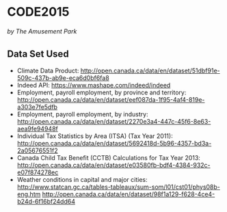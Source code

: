 # CODE2015
###### by The Amusement Park

## Data Set Used
- Climate Data Product: http://open.canada.ca/data/en/dataset/51dbf91e-509c-437b-ab9e-eca6d0bf6fa8
- Indeed API: https://www.mashape.com/indeed/indeed
- Employment, payroll employment, by province and territory: http://open.canada.ca/data/en/dataset/eef087da-1f95-4af4-819e-a303e7fe5dfb
- Employment, payroll employment, by industry: http://open.canada.ca/data/en/dataset/2270e3a4-447c-45f6-8e63-aea9fe94948f
- Individual Tax Statistics by Area (ITSA) (Tax Year 2011): http://open.canada.ca/data/en/dataset/5692418d-5b96-4357-bd3a-2a05676551f2
- Canada Child Tax Benefit (CCTB) Calculations for Tax Year 2013: http://open.canada.ca/data/en/dataset/e03580fb-bdf4-4384-932c-e07f874278ec
- Weather conditions in capital and major cities: http://www.statcan.gc.ca/tables-tableaux/sum-som/l01/cst01/phys08b-eng.htm
http://open.canada.ca/data/en/dataset/98f1a129-f628-4ce4-b24d-6f16bf24dd64
